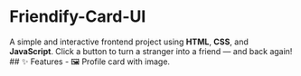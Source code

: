 # Friendify-Card-UI
A simple and interactive frontend project using **HTML**, **CSS**, and **JavaScript**.   Click a button to turn a stranger into a friend — and back again!  ## ✨ Features  - 🖼️ Profile card with image.
